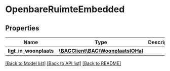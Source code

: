 # OpenbareRuimteEmbedded

## Properties
Name | Type | Description | Notes
------------ | ------------- | ------------- | -------------
**ligt_in_woonplaats** | [**\BAGClient\BAG\WoonplaatsIOHal**](WoonplaatsIOHal.md) |  | [optional] 

[[Back to Model list]](../../README.md#documentation-for-models) [[Back to API list]](../../README.md#documentation-for-api-endpoints) [[Back to README]](../../README.md)


